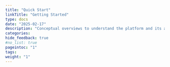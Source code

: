 ```yaml
---
title: "Quick Start"
linkTitle: "Getting Started"
type: docs
date: "2025-02-17"
description: "Conceptual overviews to understand the platform and its architecture, followed by practical guidance on cloud design and deployment. Step-by-step tutorials help you quickly install and explore OpenNebula using tools like miniONE—ideal for evaluation and testing, and easily extendable to hybrid cloud environments and Kubernetes workloads."
categories:
hide_feedback: true
#no_list: true
pageintoc: "1"
tags:
weight: "1"
---
```


<a id="cloud-installation"></a>
